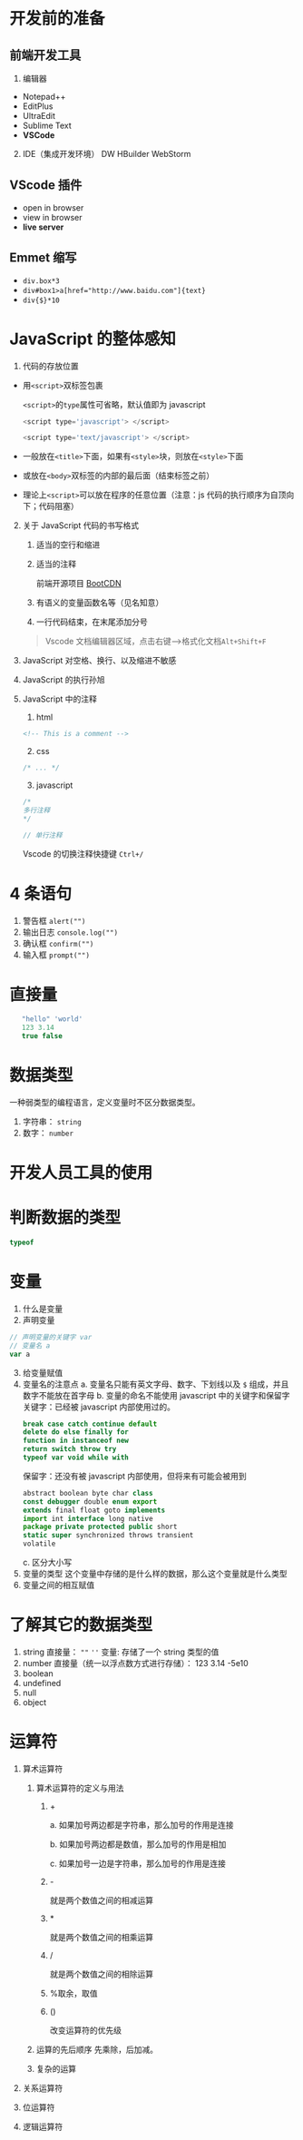 # 开发前的准备

## 前端开发工具

1. 编辑器

- Notepad++
- EditPlus
- UltraEdit
- Sublime Text
- **VSCode**

2. IDE（集成开发环境）
   DW
   HBuilder
   WebStorm

## VScode 插件

- open in browser
- view in browser
- **live server**

## Emmet 缩写

- `div.box*3`
- `div#box1>a[href="http://www.baidu.com"]{text}`
- `div{$}*10`

# JavaScript 的整体感知

1. 代码的存放位置

- 用`<script>`双标签包裹

  `<script>`的`type`属性可省略，默认值即为 javascript

  ```javascript
  <script type='javascript'> </script>
  ```

  ```javascript
  <script type='text/javascript'> </script>
  ```

- 一般放在`<title>`下面，如果有`<style>`块，则放在`<style>`下面
- 或放在`<body>`双标签的内部的最后面（结束标签之前）
- 理论上`<script>`可以放在程序的任意位置（注意：js 代码的执行顺序为自顶向下；代码阻塞）

2. 关于 JavaScript 代码的书写格式

   1. 适当的空行和缩进
   2. 适当的注释

      前端开源项目 [BootCDN](https://www.bootcdn.cn/)

   3. 有语义的变量函数名等（见名知意）
   4. 一行代码结束，在末尾添加分号

   > Vscode 文档编辑器区域，点击右键-->格式化文档`Alt+Shift+F`

3. JavaScript 对空格、换行、以及缩进不敏感
4. JavaScript 的执行孙旭
5. JavaScript 中的注释
   1. html
   ```html
   <!-- This is a comment -->
   ```
   2. css
   ```css
   /* ... */
   ```
   3. javascript
   ```javascript
   /*
   多行注释
   */
   ```
   ```javascript
   // 单行注释
   ```
   Vscode 的切换注释快捷键 `Ctrl+/`

# 4 条语句

1. 警告框 `alert("")`
2. 输出日志 `console.log("")`
3. 确认框 `confirm("")`
4. 输入框 `prompt("")`

# 直接量

```javascript
   "hello" 'world'
   123 3.14
   true false
```

# 数据类型

一种弱类型的编程语言，定义变量时不区分数据类型。

1. 字符串： `string`
2. 数字： `number`

# 开发人员工具的使用

# 判断数据的类型

```javascript
typeof
```

# 变量

1.  什么是变量
2.  声明变量

```javascript
// 声明变量的关键字 var
// 变量名 a
var a
```

3.  给变量赋值
4.  变量名的注意点
    a. 变量名只能有英文字母、数字、下划线以及 `$` 组成，并且数字不能放在首字母
    b. 变量的命名不能使用 javascript 中的关键字和保留字
    关键字：已经被 javascript 内部使用过的。
    ```javascript
    break case catch continue default
    delete do else finally for
    function in instanceof new
    return switch throw try
    typeof var void while with
    ```
    保留字：还没有被 javascript 内部使用，但将来有可能会被用到
    ```javascript
    abstract boolean byte char class
    const debugger double enum export
    extends final float goto implements
    import int interface long native
    package private protected public short
    static super synchronized throws transient
    volatile
    ```
    c. 区分大小写
5.  变量的类型
    这个变量中存储的是什么样的数据，那么这个变量就是什么类型
6.  变量之间的相互赋值

# 了解其它的数据类型

1. string
   直接量： `""` `''`
   变量: 存储了一个 string 类型的值
2. number
   直接量（统一以浮点数方式进行存储）： 123 3.14 -5e10
3. boolean
4. undefined
5. null
6. object

# 运算符

1. 算术运算符

   1. 算术运算符的定义与用法

      1. \+

         a. 如果加号两边都是字符串，那么加号的作用是连接

         b. 如果加号两边都是数值，那么加号的作用是相加

         c. 如果加号一边是字符串，那么加号的作用是连接

      2. \-

         就是两个数值之间的相减运算

      3. \*

         就是两个数值之间的相乘运算

      4. /

         就是两个数值之间的相除运算

      5. %取余，取值
      6. ()

         改变运算符的优先级

   2. 运算的先后顺序
      先乘除，后加减。
   3. 复杂的运算

2. 关系运算符
3. 位运算符
4. 逻辑运算符
